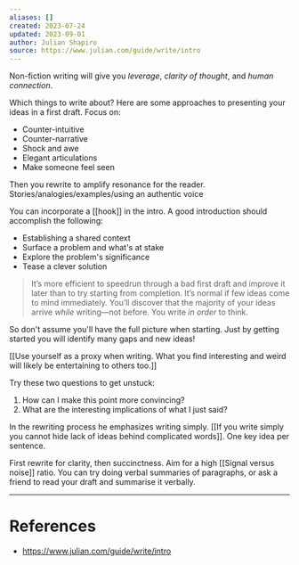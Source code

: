 ```yaml
---
aliases: []
created: 2023-07-24
updated: 2023-09-01
author: Julian Shapiro
source: https://www.julian.com/guide/write/intro
---
```

Non-fiction writing will give you *leverage*, *clarity of thought*, and *human connection*. 

Which things to write about? Here are some approaches to presenting your ideas in a first draft. Focus on:
- Counter-intuitive
- Counter-narrative
- Shock and awe
- Elegant articulations
- Make someone feel seen

Then you rewrite to amplify resonance for the reader. Stories/analogies/examples/using an authentic voice

You can incorporate a [[hook]] in the intro. A good introduction should accomplish the following:
- Establishing a shared context
- Surface a problem and what's at stake
- Explore the problem's significance
- Tease a clever solution

> It’s more efficient to speedrun through a bad first draft and improve it later than to try starting from completion. It’s normal if few ideas come to mind immediately. You’ll discover that the majority of your ideas arrive _while_ writing—not before. You write _in order_ to think.

So don't assume you'll have the full picture when starting. Just by getting started you will identify many gaps and new ideas!

[[Use yourself as a proxy when writing. What you find interesting and weird will likely be entertaining to others too.]]

Try these two questions to get unstuck:
1. How can I make this point more convincing?
2. What are the interesting implications of what I just said?

In the rewriting process he emphasizes writing simply. [[If you write simply you cannot hide lack of ideas behind complicated words]]. One key idea per sentence.

First rewrite for clarity, then succinctness. Aim for a high [[Signal versus noise]] ratio. You can try doing verbal summaries of paragraphs, or ask a friend to read your draft and summarise it verbally.

---
# References
* https://www.julian.com/guide/write/intro
